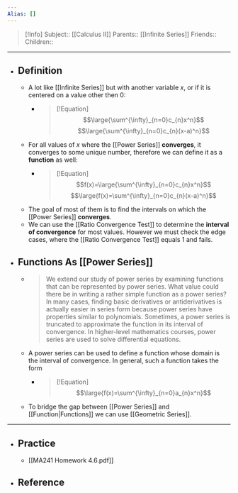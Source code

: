 ```yaml
---
Alias: []
---
```

> [!Info]
> Subject:: [[Calculus II]]
> Parents:: [[Infinite Series]]
> Friends:: 
> Children:: 
---
- ## Definition
	- A lot like [[Infinite Series]] but with another variable $x$, or if it is centered on a value other then $0$:
		- > [!Equation]
		  > $$\large{\sum^{\infty}_{n=0}c_{n}x^n}$$
		  > $$\large{\sum^{\infty}_{n=0}c_{n}(x-a)^n}$$
	- For all values of $x$ where the [[Power Series]] **converges**, it converges to some unique number, therefore we can define it as a **function** as well:
		- > [!Equation]
		  > $$f(x)=\large{\sum^{\infty}_{n=0}c_{n}x^n}$$
		  > $$\large{f(x)=\sum^{\infty}_{n=0}c_{n}(x-a)^n}$$
	- The goal of most of them is to find the intervals on which the [[Power Series]] **converges**.
	- We can use the [[Ratio Convergence Test]] to determine the **interval of convergence** for most values. However we must check the edge cases, where the [[Ratio Convergence Test]] equals $1$ and fails.
- ## Functions As [[Power Series]]
	- > We extend our study of power series by examining functions that can be represented by power series. What value could there be in writing a rather simple function as a power series? In many cases, finding basic derivatives or antiderivatives is actually easier in series form because power series have properties similar to polynomials. Sometimes, a power series is truncated to approximate the function in its interval of convergence. In higher-level mathematics courses, power series are used to solve differential equations.
	- A power series can be used to define a function whose domain is the interval of convergence. In general, such a function takes the form
		- >[!Equation]
		  > $$\large{f(x)=\sum^{\infty}_{n=0}a_{n}x^n}$$
	- To bridge the gap between [[Power Series]] and [[Function|Functions]] we can use [[Geometric Series]].
---
- ## Practice
	- [[MA241 Homework 4.6.pdf]]
- ## Reference